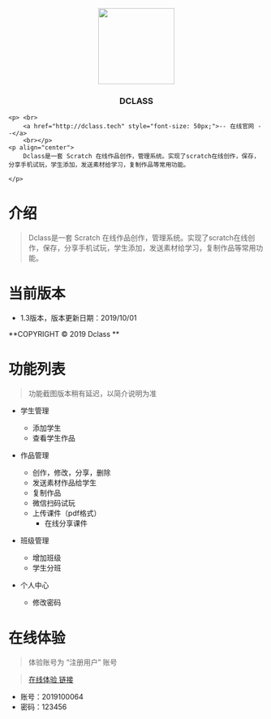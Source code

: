 <p align="center">
    <img src="http://image.dclass.tech/dclass.png" width="150">
    <h3 align="center">DCLASS</h3>

    <p> <br>
        <a href="http://dclass.tech" style="font-size: 50px;">-- 在线官网 --</a>
        <br></p>
    <p align="center">
        Dclass是一套 Scratch 在线作品创作，管理系统。实现了scratch在线创作，保存，分享手机试玩，学生添加，发送素材给学习，复制作品等常用功能。

    </p>
</p>

# 介绍
>Dclass是一套 Scratch 在线作品创作，管理系统。实现了scratch在线创作，保存，分享手机试玩，学生添加，发送素材给学习，复制作品等常用功能。



# 当前版本
- 1.3版本，版本更新日期：2019/10/01



**COPYRIGHT © 2019 Dclass  **


# 功能列表


> 功能截图版本稍有延迟，以简介说明为准

- 学生管理
    - 添加学生
    - 查看学生作品
 

 - 作品管理
    - 创作，修改，分享，删除
    - 发送素材作品给学生
    - 复制作品
    - 微信扫码试玩
    - 上传课件（pdf格式）
        - 在线分享课件

- 班级管理
    - 增加班级
    - 学生分班

- 个人中心
    - 修改密码
    
    
# 在线体验

> 体验账号为 “注册用户” 账号

>  [在线体验 链接](https://dc.cxcycoding.com)
- 账号：2019100064 
- 密码：123456


